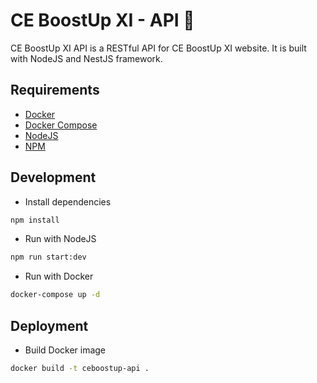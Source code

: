 # CE BoostUp XI - API 🚀

CE BoostUp XI API is a RESTful API for CE BoostUp XI website. It is built with NodeJS and NestJS framework.

## Requirements

- [Docker](https://docs.docker.com/get-docker/)
- [Docker Compose](https://docs.docker.com/compose/install/)
- [NodeJS](https://nodejs.org/en/download/)
- [NPM](https://www.npmjs.com/get-npm)

## Development

- Install dependencies

```bash
npm install
```

- Run with NodeJS

```bash
npm run start:dev
```

- Run with Docker

```bash
docker-compose up -d
```

## Deployment

- Build Docker image

```bash
docker build -t ceboostup-api .
```